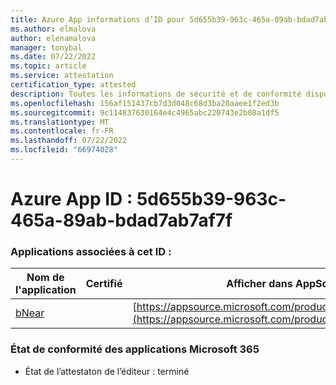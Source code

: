 ```yaml
---
title: Azure App informations d’ID pour 5d655b39-963c-465a-89ab-bdad7ab7af7f
ms.author: elmalova
author: elenamalova
manager: tonybal
ms.date: 07/22/2022
ms.topic: article
ms.service: attestation
certification_type: attested
description: Toutes les informations de sécurité et de conformité disponibles pour 5d655b39-963c-465a-89ab-bdad7ab7af7f.
ms.openlocfilehash: 156af151437cb7d3d048c68d3ba20aaee1f2ed3b
ms.sourcegitcommit: 9c114837630164e4c4965abc220743e2b08a1df5
ms.translationtype: MT
ms.contentlocale: fr-FR
ms.lasthandoff: 07/22/2022
ms.locfileid: "66974028"
---
```

# <a name="azure-app-id-5d655b39-963c-465a-89ab-bdad7ab7af7f"></a>Azure App ID : 5d655b39-963c-465a-89ab-bdad7ab7af7f


### <a name="apps-associated-with-this-id"></a>Applications associées à cet ID :
| **Nom de l'application** | **Certifié** | **Afficher dans AppSource** |
|--------------|---------------|-----------------------|
| [bNear](../forward/WA200004271.md) |  | [https://appsource.microsoft.com/product/office/WA200004271](https://appsource.microsoft.com/product/office/WA200004271) |

### <a name="microsoft-365-app-compliance-status"></a>État de conformité des applications Microsoft 365
- État de l’attestaton de l’éditeur : terminé
